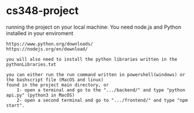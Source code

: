 # cs348-project


running the project on your local machine:
    You need node.js and Python installed in your enviroment

    https://www.python.org/downloads/
    https://nodejs.org/en/download/

    you will also need to install the python libraries written in the pythonLibraries.txt

    you can either run the run command written in powershell(windows) or the bashscript file (MacOS and linux)
    found in the project main directory, or
        1- open a terminal and go to the ".../backend/" and type "python api.py" (python3 in MacOS)
        2- open a second terminal and go to ".../frontend/" and type "npm start".
